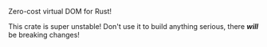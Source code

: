 Zero-cost virtual DOM for Rust!

This crate is super unstable! Don't use it to build anything serious, there ***will*** be breaking changes!

